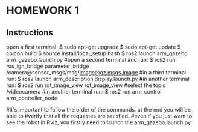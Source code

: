 # HOMEWORK 1
## Instructions
open a first terminal:
$ sudo apt-get upgrade
$ sudo apt-get update
$ colcon build
$ source install/local_setup.bash
$ ros2 launch arm_gazebo arm_gazebo.launch.py
#open a second terminal and run: 
$ ros2 run ros_ign_bridge parameter_bridge /camera@sensor_msgs/msg/Image@gz.msgs.Image
#in a third terminal run:
$  ros2 launch arm_description display.launch.py
#in another terminal run:
$ ros2 run rqt_image_view rqt_image_view 
#select the topic /videocamera
#in another terminal run:
$ ros2 run arm_control arm_controller_node

#it's important to follow the order of the commands. at the end you will be able to
#verify that all the requestes are satisfied. 
#even if you just want to see the robot in Rviz, you firstly need to launch the arm_gazebo.launch.py
